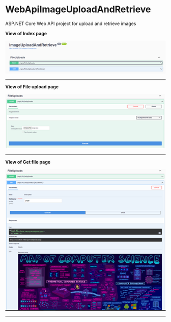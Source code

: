 # WebApiImageUploadAndRetrieve
ASP.NET Core Web API project for upload and retrieve images 

**View of Index page**

![](ImageUploadAndRetrieve/Screenshots/Index.jpg)

---

**View of File upload page**

![](ImageUploadAndRetrieve/Screenshots/FileUpload.jpg)

---

**View of Get file page**

![](ImageUploadAndRetrieve/Screenshots/GetFile.jpg)

---
